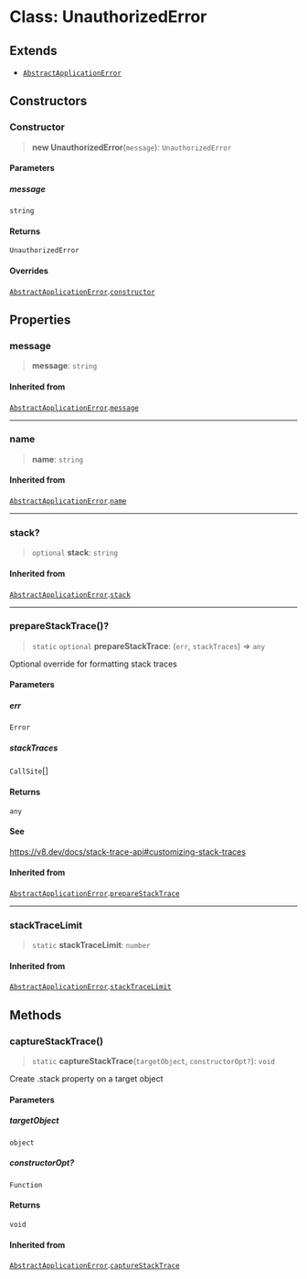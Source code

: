 # Class: UnauthorizedError

## Extends

- [`AbstractApplicationError`](/libraries/common-application/Class.AbstractApplicationError.md)

## Constructors

<a id="constructor"></a>

### Constructor

> **new UnauthorizedError**(`message`): `UnauthorizedError`

#### Parameters

##### message

`string`

#### Returns

`UnauthorizedError`

#### Overrides

[`AbstractApplicationError`](/libraries/common-application/Class.AbstractApplicationError.md).[`constructor`](/libraries/common-application/Class.AbstractApplicationError.md#constructor)

## Properties

<a id="message"></a>

### message

> **message**: `string`

#### Inherited from

[`AbstractApplicationError`](/libraries/common-application/Class.AbstractApplicationError.md).[`message`](/libraries/common-application/Class.AbstractApplicationError.md#message)

***

<a id="name"></a>

### name

> **name**: `string`

#### Inherited from

[`AbstractApplicationError`](/libraries/common-application/Class.AbstractApplicationError.md).[`name`](/libraries/common-application/Class.AbstractApplicationError.md#name)

***

<a id="stack"></a>

### stack?

> `optional` **stack**: `string`

#### Inherited from

[`AbstractApplicationError`](/libraries/common-application/Class.AbstractApplicationError.md).[`stack`](/libraries/common-application/Class.AbstractApplicationError.md#stack)

***

<a id="preparestacktrace"></a>

### prepareStackTrace()?

> `static` `optional` **prepareStackTrace**: (`err`, `stackTraces`) => `any`

Optional override for formatting stack traces

#### Parameters

##### err

`Error`

##### stackTraces

`CallSite`[]

#### Returns

`any`

#### See

https://v8.dev/docs/stack-trace-api#customizing-stack-traces

#### Inherited from

[`AbstractApplicationError`](/libraries/common-application/Class.AbstractApplicationError.md).[`prepareStackTrace`](/libraries/common-application/Class.AbstractApplicationError.md#preparestacktrace)

***

<a id="stacktracelimit"></a>

### stackTraceLimit

> `static` **stackTraceLimit**: `number`

#### Inherited from

[`AbstractApplicationError`](/libraries/common-application/Class.AbstractApplicationError.md).[`stackTraceLimit`](/libraries/common-application/Class.AbstractApplicationError.md#stacktracelimit)

## Methods

<a id="capturestacktrace"></a>

### captureStackTrace()

> `static` **captureStackTrace**(`targetObject`, `constructorOpt?`): `void`

Create .stack property on a target object

#### Parameters

##### targetObject

`object`

##### constructorOpt?

`Function`

#### Returns

`void`

#### Inherited from

[`AbstractApplicationError`](/libraries/common-application/Class.AbstractApplicationError.md).[`captureStackTrace`](/libraries/common-application/Class.AbstractApplicationError.md#capturestacktrace)

